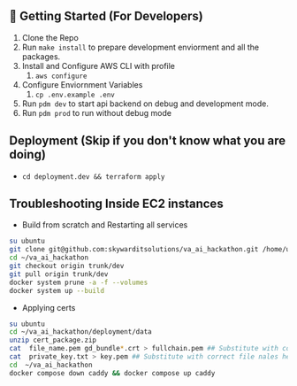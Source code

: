 ## :checkered_flag: Getting Started (For Developers)

1. Clone the Repo
2. Run `make install` to prepare development enviorment and all the packages.
3. Install and Configure AWS CLI with profile
   1. `aws configure`
4. Configure Enviornment Variables
   1. `cp .env.example .env`
5. Run `pdm dev` to start api backend on debug and development mode.
6. Run `pdm prod` to run without debug mode

## Deployment (Skip if you don't know what you are doing)

- `cd deployment.dev && terraform apply`

## Troubleshooting Inside EC2 instances

- Build from scratch and Restarting all services

```bash
su ubuntu
git clone git@github.com:skywarditsolutions/va_ai_hackathon.git /home/ubuntu/va_ai_hackathon
cd ~/va_ai_hackathon
git checkout origin trunk/dev
git pull origin trunk/dev
docker system prune -a -f --volumes
docker system up --build
```

- Applying certs

```bash
su ubuntu
cd ~/va_ai_hackathon/deployment/data
unzip cert_package.zip
cat  file_name.pem gd_bundle*.crt > fullchain.pem ## Substitute with correct file nales here
cat  private_key.txt > key.pem ## Substitute with correct file nales here
cd  ~/va_ai_hackathon
docker compose down caddy && docker compose up caddy
```

